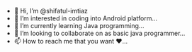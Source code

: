 - 👋 Hi, I’m @shifatul-imtiaz
- 👀 I’m interested in coding into Android platform...
- 🌱 I’m currently learning Java programming...
- 💞️ I’m looking to collaborate on as basic java programmer...
- 📫 How to reach me that you want ❤️...

<!---
shifatul-imtiaz/shifatul-imtiaz is a ✨ special ✨ repository because its `Shifat-me.md` (this file) appears on your GitHub profile.
You can click the Preview link to take a look at your changes.
--->
